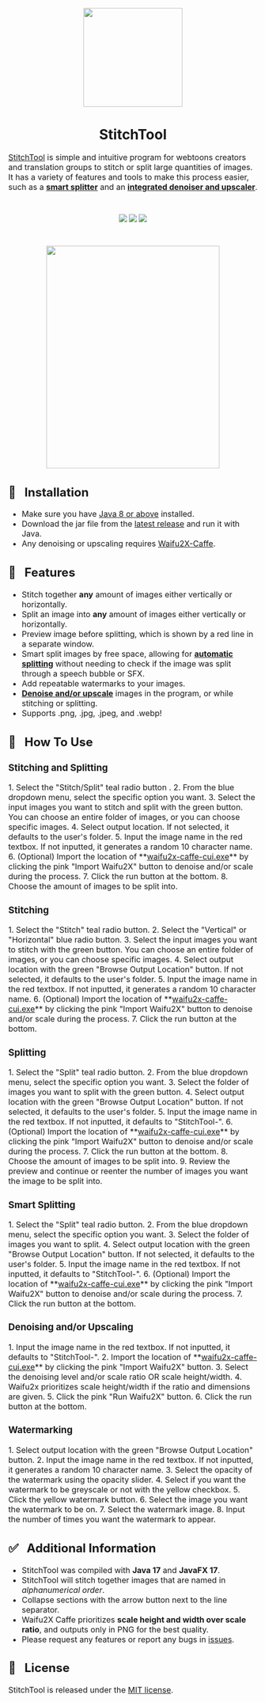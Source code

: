 <p align="center"><img src="https://i.imgur.com/QwItpe6.png" width="200" height="200"/></p>

<h1 align="center">StitchTool</h1>

<font size="3"><a href="https://github.com/Aeonss/StitchTool/releases/latest/">StitchTool</a> is simple and intuitive program for webtoons creators and translation groups to stitch or
split large quantities of images. It has a variety of features and tools to make this process easier, such as a <strong><u>smart
splitter</u></strong> and an <strong><u>integrated denoiser and upscaler</u></strong>.</font>

<br>
<p align="center">
<a href="https://github.com/Aeonss/StitchTool/releases/latest/"><img src="https://img.shields.io/github/v/release/Aeonss/StitchTool?style=for-the-badge&label=%20%F0%9F%93%A3%20Latest%20release&color=778beb&labelColor=2f3542"/></a>
<img src="https://img.shields.io/github/stars/Aeonss/StitchTool?style=for-the-badge&label=%E2%AD%90%20Stars&color=786fa6&labelColor=2f3542"/>
<img src="https://img.shields.io/github/downloads/Aeonss/StitchTool/total.svg?style=for-the-badge&label=%E2%AC%87%EF%B8%8FDownloads&color=4b6584&labelColor=2f3542"/>
</p>

<br>
<p align="center"><img src="https://i.imgur.com/2i5lcxn.png" width="350" height="450"/></p>


<font size="3">

## 🔨 &nbsp; Installation
* Make sure you have [Java 8 or above](https://jdk.java.net/archive/) installed.
* Download the jar file from the <a href="https://github.com/Aeonss/StitchTool/releases/latest/">latest release</a> and run it with Java.
* Any denoising or upscaling requires [Waifu2X-Caffe](https://github.com/lltcggie/waifu2x-caffe/releases/latest/).

## 🚀 &nbsp; Features
* Stitch together **any** amount of images either vertically or horizontally.
* Split an image into **any** amount of images either vertically or horizontally.
* Preview image before splitting, which is shown by a red line in a separate window.
* Smart split images by free space, allowing for **<u>automatic splitting</u>** without needing to check if the image
was split through a speech bubble or SFX.
* Add repeatable watermarks to your images.
* **<u>Denoise and/or upscale</u>** images in the program, or while stitching or splitting.
* Supports .png, .jpg, .jpeg, and .webp!

## 📝 &nbsp; How To Use

<h3>Stitching and Splitting</h3>
1. Select the "Stitch/Split" teal radio button .
2. From the blue dropdown menu, select the specific option you want.
3. Select the input images you want to stitch and split with the green button. You can choose an entire folder of images, or you can choose specific images.
4. Select output location. If not selected, it defaults to the user's folder.
5. Input the image name in the red textbox. If not inputted, it generates a random 10 character name.
6. (Optional) Import the location of **<u>waifu2x-caffe-cui.exe</u>** by clicking the pink "Import Waifu2X" button to denoise and/or scale during the process.
7. Click the run button at the bottom.
8. Choose the amount of images to be split into.

<h3>Stitching</h3>
1. Select the "Stitch" teal radio button.
2. Select the "Vertical" or "Horizontal" blue radio button.
3. Select the input images you want to stitch with the green button. You can choose an entire folder of images, or you can choose specific images.
4. Select output location with the green "Browse Output Location" button. If not selected, it defaults to the user's folder.
5. Input the image name in the red textbox. If not inputted, it generates a random 10 character name.
6. (Optional) Import the location of **<u>waifu2x-caffe-cui.exe</u>** by clicking the pink "Import Waifu2X" button to denoise and/or scale during the process.
7. Click the run button at the bottom.

<h3>Splitting</h3>
1. Select the "Split" teal radio button.
2. From the blue dropdown menu, select the specific option you want.
3. Select the folder of images you want to split with the green button.
4. Select output location with the green "Browse Output Location" button. If not selected, it defaults to the user's folder.
5. Input the image name in the red textbox. If not inputted, it defaults to "StitchTool-".
6. (Optional) Import the location of **<u>waifu2x-caffe-cui.exe</u>** by clicking the pink "Import Waifu2X" button to denoise and/or scale during the process.
7. Click the run button at the bottom.
8. Choose the amount of images to be split into.
9. Review the preview and continue or reenter the number of images you want the image to be split into.

<h3>Smart Splitting</h3>
1. Select the "Split" teal radio button.
2. From the blue dropdown menu, select the specific option you want.
3. Select the folder of images you want to split.
4. Select output location with the green "Browse Output Location" button. If not selected, it defaults to the user's folder.
5. Input the image name in the red textbox. If not inputted, it defaults to "StitchTool-".
6. (Optional) Import the location of **<u>waifu2x-caffe-cui.exe</u>** by clicking the pink "Import Waifu2X" button to denoise and/or scale during the process.
7. Click the run button at the bottom.

<h3>Denoising and/or Upscaling</h3>
1. Input the image name in the red textbox. If not inputted, it defaults to "StitchTool-".
2. Import the location of **<u>waifu2x-caffe-cui.exe</u>** by clicking the pink "Import Waifu2X" button.
3. Select the denoising level and/or scale ratio OR scale height/width.
4. Waifu2x prioritizes scale height/width if the ratio and dimensions are given.
5. Click the pink "Run Waifu2X" button.
6. Click the run button at the bottom.

<h3>Watermarking</h3>
1. Select output location with the green "Browse Output Location" button.
2. Input the image name in the red textbox. If not inputted, it generates a random 10 character name.
3. Select the opacity of the watermark using the opacity slider.
4. Select if you want the watermark to be greyscale or not with the yellow checkbox.
5. Click the yellow watermark button.
6. Select the image you want the watermark to be on.
7. Select the watermark image.
8. Input the number of times you want the watermark to appear.

## ✅ &nbsp; Additional Information
* StitchTool was compiled with **Java 17** and **JavaFX 17**.
* StitchTool will stitch together images that are named in *alphanumerical order*.
* Collapse sections with the arrow button next to the line separator.
* Waifu2X Caffe prioritizes **scale height and width over scale ratio**, and outputs only in PNG for the best quality.
* Please request any features or report any bugs in [issues](https://github.com/Aeonss/StitchTool/issues).

## 📘 &nbsp; License
StitchTool is released under the [MIT license](https://github.com/Aeonss/StitchTool/blob/master/LICENSE.md).

</font>

